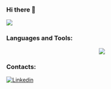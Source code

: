 ### Hi there 👋

<a><img src="https://badge42.vercel.app/api/v2/clfi9m8y2002108l7i78jujoy/stats?cursusId=21&coalitionId=undefined"/>

### Languages and Tools:
<p align="center">
    <img src="https://skillicons.dev/icons?i=linux,c,bash,vscode,vim,github,git,photoshop"/>
</p>

### Contacts:
<a  href="https://www.linkedin.com/in/alessandro-bettini-9b6a9126a/">![Linkedin](https://skillicons.dev/icons?i=linkedin)</a>
    
<!--
<a href="https://www.instagram.com/eylon_vr/">![My Skills](https://skillicons.dev/icons?i=instagram)</a>
-->

<!--
**ey-lon/ey-lon** is a ✨ _special_ ✨ repository because its `README.md` (this file) appears on your GitHub profile.

Here are some ideas to get you started:

- 🔭 I’m currently working on ...
- 🌱 I’m currently learning ...
- 👯 I’m looking to collaborate on ...
- 🤔 I’m looking for help with ...
- 💬 Ask me about ...
- 📫 How to reach me: ...
- 😄 Pronouns: ...
- ⚡ Fun fact: ...
-->
